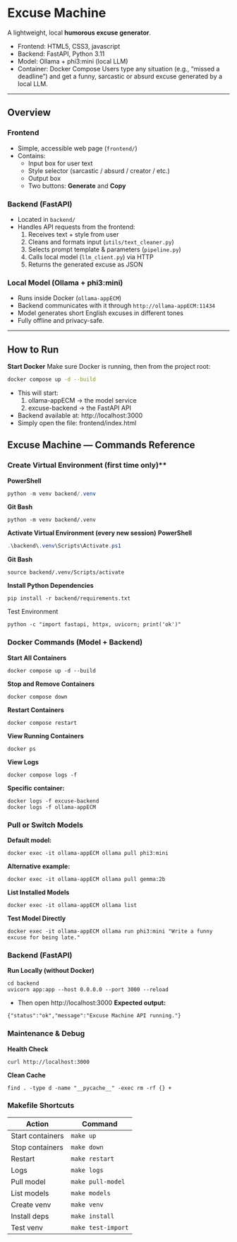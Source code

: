 # Excuse Machine

A lightweight, local **humorous excuse generator**.  
- Frontend: HTML5, CSS3, javascript
- Backend: FastAPI, Python 3.11
- Model: Ollama + phi3:mini (local LLM)
- Container: Docker Compose
Users type any situation (e.g., “missed a deadline”) and get a funny, sarcastic or absurd excuse generated by a local LLM.

---

## Overview

### **Frontend**
- Simple, accessible web page (`frontend/`)
- Contains:
  - Input box for user text  
  - Style selector (sarcastic / absurd / creator / etc.)  
  - Output box  
  - Two buttons: **Generate** and **Copy**

### **Backend (FastAPI)**
- Located in `backend/`
- Handles API requests from the frontend:
  1. Receives text + style from user  
  2. Cleans and formats input (`utils/text_cleaner.py`)  
  3. Selects prompt template & parameters (`pipeline.py`)  
  4. Calls local model (`llm_client.py`) via HTTP  
  5. Returns the generated excuse as JSON  

### **Local Model (Ollama + phi3:mini)**
- Runs inside Docker (`ollama-appECM`)
- Backend communicates with it through `http://ollama-appECM:11434`
- Model generates short English excuses in different tones  
- Fully offline and privacy-safe.

---

## How to Run

**Start Docker**
Make sure Docker is running, then from the project root:

```bash
docker compose up -d --build
```
- This will start:
  1. ollama-appECM → the model service
  2. excuse-backend → the FastAPI API
- Backend available at: http://localhost:3000
- Simply open the file: frontend/index.html

## Excuse Machine — Commands Reference
### Create Virtual Environment (first time only)**
**PowerShell**
```powershell
python -m venv backend/.venv
```
**Git Bash**
```Git Bash
python -m venv backend/.venv
```
**Activate Virtual Environment (every new session)**
**PowerShell**
```powershell
.\backend\.venv\Scripts\Activate.ps1
```
**Git Bash**
```Git Bash
source backend/.venv/Scripts/activate
```
**Install Python Dependencies**
```Git Bash
pip install -r backend/requirements.txt
```
Test Environment
```Git Bash
python -c "import fastapi, httpx, uvicorn; print('ok')"
```
### Docker Commands (Model + Backend)
**Start All Containers**
```Git Bash
docker compose up -d --build
```
**Stop and Remove Containers**
```Git Bash
docker compose down
```
**Restart Containers**
```Git Bash
docker compose restart
```
**View Running Containers**
```Git Bash
docker ps
```
**View Logs**
```Git Bash
docker compose logs -f
```
**Specific container:**
```Git Bash
docker logs -f excuse-backend
docker logs -f ollama-appECM
```
### Pull or Switch Models
**Default model:**
```Git Bash
docker exec -it ollama-appECM ollama pull phi3:mini
```
**Alternative example:**
```Git Bash
docker exec -it ollama-appECM ollama pull gemma:2b
```
**List Installed Models**
```Git Bash
docker exec -it ollama-appECM ollama list
```
**Test Model Directly**
```Git Bash
docker exec -it ollama-appECM ollama run phi3:mini "Write a funny excuse for being late."
```
### Backend (FastAPI)
**Run Locally (without Docker)**
```Git Bash
cd backend
uvicorn app:app --host 0.0.0.0 --port 3000 --reload
```
- Then open http://localhost:3000
**Expected output:**
```Git Bash
{"status":"ok","message":"Excuse Machine API running."}
```
### Maintenance & Debug
**Health Check**
```Git Bash
curl http://localhost:3000
```
**Clean Cache**
```Git Bash
find . -type d -name "__pycache__" -exec rm -rf {} +
```
### Makefile Shortcuts
| Action           | Command            |
| ---------------- | ------------------ |
| Start containers | `make up`          |
| Stop containers  | `make down`        |
| Restart          | `make restart`     |
| Logs             | `make logs`        |
| Pull model       | `make pull-model`  |
| List models      | `make models`      |
| Create venv      | `make venv`        |
| Install deps     | `make install`     |
| Test venv        | `make test-import` |
